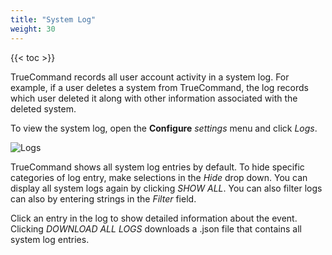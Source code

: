 ```yaml
---
title: "System Log"
weight: 30
---
```


{{< toc >}}

TrueCommand records all user account activity in a system log.
For example, if a user deletes a system from TrueCommand, the log records which user deleted it along with other information associated with the deleted system.

To view the system log, open the **Configure** <i class="material-icons" aria-hidden="true" title="Settings">settings</i> menu and click *Logs*.

![Logs](/images/TrueCommand/2.0/SystemLogs.png "Logs")

TrueCommand shows all system log entries by default.
To hide specific categories of log entry, make selections in the *Hide* drop down.
You can display all system logs again by clicking *SHOW ALL*.
You can also filter logs can also by entering strings in the *Filter* field.

Click an entry in the log to show detailed information about the event.
Clicking *DOWNLOAD ALL LOGS* downloads a <file>.json</file> file that contains all system log entries.

